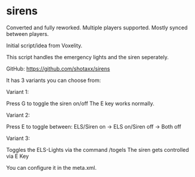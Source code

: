 # sirens
Converted and fully reworked. Multiple players supported. Mostly synced between players.

Initial script/idea from Voxelity.


This script handles the emergency lights and the siren seperately.


GitHub:
https://github.com/shotaxx/sirens​

It has 3 variants you can choose from:

Variant 1:

Press G to toggle the siren on/off​
The E key works normally.

Variant 2:

Press E to toggle between: 
ELS/Siren on -> ELS on/Siren off -> Both off

Variant 3:

Toggles the ELS-Lights via the command /togels
The siren gets controlled via E Key



You can configure it in the meta.xml.
